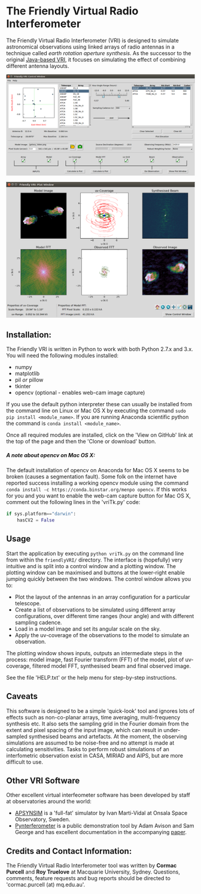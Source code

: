 # The Friendly Virtual Radio Interferometer
The Friendly Virtual Radio Interferometer (VRI) is designed to
simulate astronomical observations using linked arrays of radio
antennas in a technique called *earth rotation aperture synthesis*. As
the successor to the original [Java-based
VRI](http://adass.org/adass/proceedings/adass97/mckayn.html), it
focuses on simulating the effect of combining different antenna
layouts.

![fVRI Control Window](fVRI_control_win.png)

![fVRI Plot Window](fVRI_plot_win.png)

## Installation:

The Friendly VRI is written in Python to work with both Python 2.7.x
and 3.x. You will need the following modules installed:

* numpy
* matplotlib
* pil *or* pillow
* tkinter
* opencv (optional - enables web-cam image capture)

If you use the default python interpreter these can usually be
installed from the command line on Linux or Mac OS X by executing the
command ```sudo pip install <module_name>```. If you are running Anaconda
scientific python the command is ```conda install <module_name>```.

Once all required modules are installed, click on the 'View on GitHub'
link at the top of the page and then the 'Clone or download' button.

##### A note about opencv on Mac OS X:

The default installation of opencv on Anaconda for Mac OS X seems to
be broken (causes a segmentation fault). Some folk on the internet
have reported success installing a working opencv module using the
command ```conda install -c https://conda.binstar.org/menpo
opencv```. If this works for you and you want to enable the web-cam
capture button for Mac OS X, comment out the following lines in the
'vriTk.py' code:

```python
if sys.platform=="darwin":
    hasCV2 = False
```


## Usage

Start the application by executing ```python vriTk.py``` on the
command line from within the ```friendlyVRI/``` directory. The
interface is (hopefully) very intuitive and is split into a control
window and a plotting window. The plotting window can be maximised and
buttons at the lower-right enable jumping quickly between the two
windows. The control window allows you to:

* Plot the layout of the antennas in an array configuration for a
particular telescope.
* Create a list of observations to be simulated using different array
configurations, over different time ranges (hour angle) and with
different sampling cadence.
* Load in a model image and set its angular scale on the sky.
* Apply the uv-coverage of the observations to the model to simulate an
observation.

The plotting window shows inputs, outputs an intermediate steps in the
process: model image, fast Fourier transform (FFT) of the model, plot
of uv-coverage, filtered model FFT, synthesised beam and final
observed image.

See the file 'HELP.txt' or the help menu for step-by-step instructions.

## Caveats

This software is designed to be a simple 'quick-look' tool and ignores
lots of effects such as non-co-planar arrays, time averaging,
multi-frequency synthesis etc. It also sets the sampling grid in the
Fourier domain from the extent and pixel spacing of the input image,
which can result in under-sampled synthesised beams and artefacts. At the
moment, the observing simulations are assumed to be noise-free and no
attempt is made at calculating sensitivities. Tasks to perform robust
simulations of an interfometric observation exist in CASA, MIRIAD and
AIPS, but are more difficult to use.

## Other VRI Software

Other excellent virtual interfeometer software has been developed by
staff at observatories around the world:

* [APSYNSIM](https://launchpad.net/apsynsim) is a 'full-fat' simulator
  by Ivan Marti-Vidal at Onsala Space Observatory, Sweden. 
* [Pynterferometer](http://www.jb.man.ac.uk/pynterferometer/index.html)
  is a public demonstration tool by Adam Avison and Sam George and has
  excellent documentation in the accompanying
  [paper](https://arxiv.org/abs/1211.0228).


## Credits and Contact Information:

The Friendly Virtual Radio Interferometer tool was written by **Cormac
Purcell** and **Roy Truelove** at Macquarie University,
Sydney. Questions, comments, feature requests and bug reports should be
directed to 'cormac.purcell (at) mq.edu.au'.
